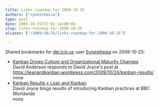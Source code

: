 ```yaml
---
title: Links roundup for 2009-10-25
authors: ["synesthesia"]
type: post
date: 2009-10-25T12:01:14+00:00
slug: links-roundup-for-2009-10-25 
aliases: ["/2009/10/25/links-roundup-for-2009-10-25"]

---
```

Shared bookmarks for [del.icio.us][1] user [Synesthesia][2] on 2009-10-25:

  * [Kanban Drives Culture and Organizational Maturity Changes][3]  
    David Anderson responds to David Joyce's post at https://leanandkanban.wordpress.com/2009/10/24/kanban-results/  
    none
  * [Kanban Results &laquo; Lean and Kanban][4]  
    David Joyce blogs results of introducing Kanban practices at BBC Worldwide  
    none

 [1]: https://del.icio.us/
 [2]: https://del.icio.us/synesthesia
 [3]: https://www.agilemanagement.net/Articles/Weblog/KanbanDrivesCultureandOrg.html
 [4]: https://leanandkanban.wordpress.com/2009/10/24/kanban-results